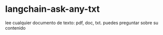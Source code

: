 # langchain-ask-any-txt
lee cualquier documento de texto: pdf, doc, txt. puedes preguntar sobre su contenido
